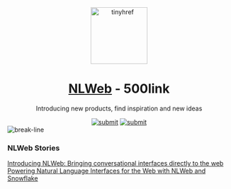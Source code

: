 <div align="center"><a target="_blank" href="https://tinyhref.com"><img src="https://i.imgur.com/cY13Vvb.png" height="128" alt="tinyhref"/></a></div>
<h1 align="center"><a target="_blank" href="https://500link.com/nlweb">NLWeb</a> - 500link</h1>
<p align="center">Introducing new products, find inspiration and new ideas</p>

<div align="center"><a target="_blank" href="https://500link.com/submit"><img src="https://img.shields.io/badge/Submit-c32769.svg?style=flat" alt="submit"/></a>
<a target="_blank" href="https://x.com/intent/follow?screen_name=tinyhref"><img src="https://img.shields.io/twitter/follow/tinyhref" alt="submit"/></a></div>

<img src="https://i.imgur.com/waxVImv.png" alt="break-line"/>

<h3>NLWeb Stories</h3>

<div><a target="_blank" href="https://500link.com/GHzezkGHA">Introducing NLWeb: Bringing conversational interfaces directly to the web</a></div>
<div><a target="_blank" href="https://500link.com/GAw3vZdLE">Powering Natural Language Interfaces for the Web with NLWeb and Snowflake</a></div>
